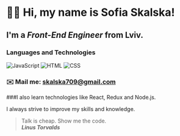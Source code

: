 # 👋🏻 Hi, my name is **Sofia Skalska**!
## I'm a *Front-End Engineer* from Lviv.
### Languages and Technologies 
![JavaScript](https://img.shields.io/badge/-JavaScript-090909?style=for-the-badge&logo=JavaScript)
![HTML](https://img.shields.io/badge/-HTML-090909?style=for-the-badge&logo=html5)
![CSS](https://img.shields.io/badge/-CSS-090909?style=for-the-badge&logo=css3)
### ✉️ Mail me: skalska709@gmail.com
###I also learn technologies like React, Redux and Node.js.

I always strive to improve my skills and knowledge.
> Talk is cheap. Show me the code. <br/>
> ***Linus Torvalds***
